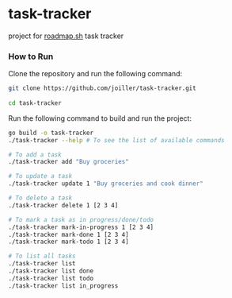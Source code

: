# task-tracker
project for [roadmap.sh](https://roadmap.sh/projects/task-tracker) task tracker

### How to Run
Clone the repository and run the following command:

```bash
git clone https://github.com/joiller/task-tracker.git
    
cd task-tracker
```

Run the following command to build and run the project:

```bash
go build -o task-tracker
./task-tracker --help # To see the list of available commands

# To add a task
./task-tracker add "Buy groceries"

# To update a task
./task-tracker update 1 "Buy groceries and cook dinner"

# To delete a task
./task-tracker delete 1 [2 3 4]

# To mark a task as in progress/done/todo
./task-tracker mark-in-progress 1 [2 3 4]
./task-tracker mark-done 1 [2 3 4]
./task-tracker mark-todo 1 [2 3 4]

# To list all tasks
./task-tracker list
./task-tracker list done
./task-tracker list todo
./task-tracker list in_progress
```
